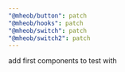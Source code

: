 ```yaml
---
"@mheob/button": patch
"@mheob/hooks": patch
"@mheob/switch": patch
"@mheob/switch2": patch
---
```


add first components to test with
